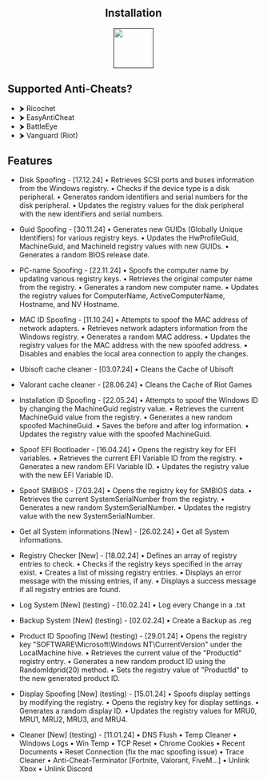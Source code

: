 

<div align="center">

## Installation
  
  <a href=""><img src="https://github.com/user-attachments/assets/e160e4a8-6d90-4b06-8a1a-2e6a309fa99d" height="80"></a></div>

## Supported Anti-Cheats? 

- ⮞ Ricochet
- ⮞ EasyAntiCheat
- ⮞ BattleEye
- ⮞ Vanguard (Riot)

## Features
- Disk Spoofing - [17.12.24] • Retrieves SCSI ports and buses information from the Windows registry. • Checks if the device type is a disk peripheral. • Generates random identifiers and serial numbers for the disk peripheral. • Updates the registry values for the disk peripheral with the new identifiers and serial numbers.

- Guid Spoofing - [30.11.24] • Generates new GUIDs (Globally Unique Identifiers) for various registry keys. • Updates the HwProfileGuid, MachineGuid, and MachineId registry values with new GUIDs. • Generates a random BIOS release date.

- PC-name Spoofing - [22.11.24] • Spoofs the computer name by updating various registry keys. • Retrieves the original computer name from the registry. • Generates a random new computer name. • Updates the registry values for ComputerName, ActiveComputerName, Hostname, and NV Hostname.

- MAC ID Spoofing - [11.10.24] • Attempts to spoof the MAC address of network adapters. • Retrieves network adapters information from the Windows registry. • Generates a random MAC address. • Updates the registry values for the MAC address with the new spoofed address. • Disables and enables the local area connection to apply the changes.

- Ubisoft cache cleaner - [03.07.24] • Cleans the Cache of Ubisoft

- Valorant cache cleaner - [28.06.24] • Cleans the Cache of Riot Games

- Installation ID Spoofing - [22.05.24] • Attempts to spoof the Windows ID by changing the MachineGuid registry value. • Retrieves the current MachineGuid value from the registry. • Generates a new random spoofed MachineGuid. • Saves the before and after log information. • Updates the registry value with the spoofed MachineGuid.

- Spoof EFI Bootloader - [16.04.24] • Opens the registry key for EFI variables. • Retrieves the current EFI Variable ID from the registry. • Generates a new random EFI Variable ID. • Updates the registry value with the new EFI Variable ID.

- Spoof SMBIOS - [7.03.24] • Opens the registry key for SMBIOS data. • Retrieves the current SystemSerialNumber from the registry. • Generates a new random SystemSerialNumber. • Updates the registry value with the new SystemSerialNumber.

- Get all System informations [New] - [26.02.24] • Get all System informations.

- Registry Checker [New] - [18.02.24] • Defines an array of registry entries to check. • Checks if the registry keys specified in the array exist. • Creates a list of missing registry entries. • Displays an error message with the missing entries, if any. • Displays a success message if all registry entries are found.

- Log System [New] (testing) - [10.02.24] • Log every Change in a .txt

- Backup System [New] (testing) - [02.02.24] • Create a Backup as .reg

- Product ID Spoofing [New] (testing) - [29.01.24] • Opens the registry key "SOFTWARE\Microsoft\Windows NT\CurrentVersion" under the LocalMachine hive. • Retrieves the current value of the "ProductId" registry entry. • Generates a new random product ID using the RandomIdprid(20) method. • Sets the registry value of "ProductId" to the new generated product ID.

- Display Spoofing [New] (testing) - [15.01.24] • Spoofs display settings by modifying the registry. • Opens the registry key for display settings. • Generates a random display ID. • Updates the registry values for MRU0, MRU1, MRU2, MRU3, and MRU4.

- Cleaner [New] (testing) - [11.01.24] • DNS Flush • Temp Cleaner • Windows Logs • Win Temp • TCP Reset • Chrome Cookies • Recent Documents • Reset Connection (fix the mac spoofing issue) • Trace Cleaner • Anti-Cheat-Terminator [Fortnite, Valorant, FiveM...] • Unlink Xbox • Unlink Discord
